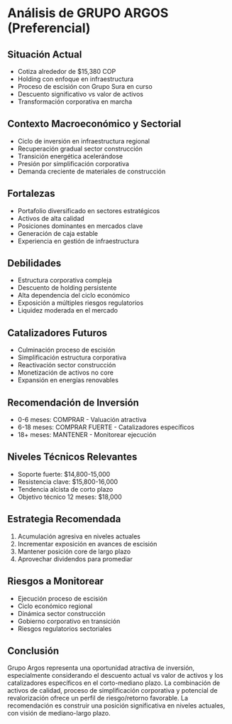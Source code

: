 # Análisis de GRUPO ARGOS (Preferencial)

## Situación Actual

- Cotiza alrededor de $15,380 COP
- Holding con enfoque en infraestructura
- Proceso de escisión con Grupo Sura en curso
- Descuento significativo vs valor de activos
- Transformación corporativa en marcha

## Contexto Macroeconómico y Sectorial

- Ciclo de inversión en infraestructura regional
- Recuperación gradual sector construcción
- Transición energética acelerándose
- Presión por simplificación corporativa
- Demanda creciente de materiales de construcción

## Fortalezas

- Portafolio diversificado en sectores estratégicos
- Activos de alta calidad
- Posiciones dominantes en mercados clave
- Generación de caja estable
- Experiencia en gestión de infraestructura

## Debilidades

- Estructura corporativa compleja
- Descuento de holding persistente
- Alta dependencia del ciclo económico
- Exposición a múltiples riesgos regulatorios
- Liquidez moderada en el mercado

## Catalizadores Futuros

- Culminación proceso de escisión
- Simplificación estructura corporativa
- Reactivación sector construcción
- Monetización de activos no core
- Expansión en energías renovables

## Recomendación de Inversión

- 0-6 meses: COMPRAR - Valuación atractiva
- 6-18 meses: COMPRAR FUERTE - Catalizadores específicos
- 18+ meses: MANTENER - Monitorear ejecución

## Niveles Técnicos Relevantes

- Soporte fuerte: $14,800-15,000
- Resistencia clave: $15,800-16,000
- Tendencia alcista de corto plazo
- Objetivo técnico 12 meses: $18,000

## Estrategia Recomendada

1. Acumulación agresiva en niveles actuales
2. Incrementar exposición en avances de escisión
3. Mantener posición core de largo plazo
4. Aprovechar dividendos para promediar

## Riesgos a Monitorear

- Ejecución proceso de escisión
- Ciclo económico regional
- Dinámica sector construcción
- Gobierno corporativo en transición
- Riesgos regulatorios sectoriales

## Conclusión

Grupo Argos representa una oportunidad atractiva de inversión, especialmente considerando el descuento actual vs valor de activos y los catalizadores específicos en el corto-mediano plazo. La combinación de activos de calidad, proceso de simplificación corporativa y potencial de revalorización ofrece un perfil de riesgo/retorno favorable. La recomendación es construir una posición significativa en niveles actuales, con visión de mediano-largo plazo.
